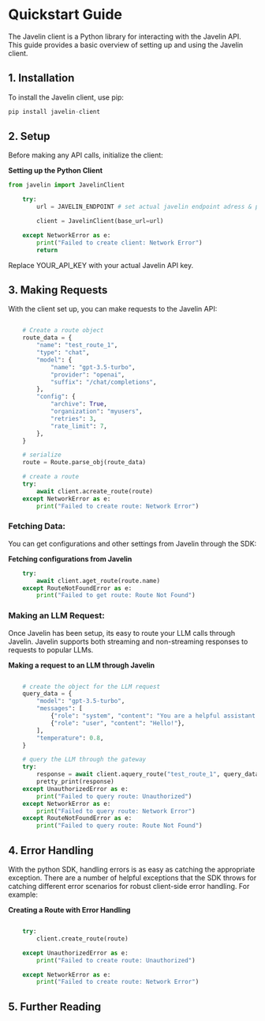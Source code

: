 # Quickstart Guide

The Javelin client is a Python library for interacting with the Javelin API. This guide provides a basic overview of setting up and using the Javelin client.

## 1. Installation

To install the Javelin client, use pip:

```python
pip install javelin-client
```

## 2. Setup

Before making any API calls, initialize the client:

**Setting up the Python Client**
```python
from javelin import JavelinClient

    try:
        url = JAVELIN_ENDPOINT # set actual javelin endpoint adress & port

        client = JavelinClient(base_url=url)

    except NetworkError as e:
        print("Failed to create client: Network Error")
        return
```

Replace YOUR_API_KEY with your actual Javelin API key.

## 3. Making Requests
With the client set up, you can make requests to the Javelin API:
```python

    # Create a route object
    route_data = {
        "name": "test_route_1",
        "type": "chat",
        "model": {
            "name": "gpt-3.5-turbo",
            "provider": "openai",
            "suffix": "/chat/completions",
        },
        "config": {
            "archive": True,
            "organization": "myusers",
            "retries": 3,
            "rate_limit": 7,
        },
    }

    # serialize
    route = Route.parse_obj(route_data)

    # create a route
    try:
        await client.acreate_route(route)
    except NetworkError as e:
        print("Failed to create route: Network Error")
```

### Fetching Data:
You can get configurations and other settings from Javelin through the SDK:

**Fetching configurations from Javelin**
```python
    try:
        await client.aget_route(route.name)
    except RouteNotFoundError as e:
        print("Failed to get route: Route Not Found")
```

### Making an LLM Request: 
Once Javelin has been setup, its easy to route your LLM calls through Javelin. Javelin supports both streaming and non-streaming responses to requests to popular LLMs. 

**Making a request to an LLM through Javelin**
```python

    # create the object for the LLM request 
    query_data = {
        "model": "gpt-3.5-turbo",
        "messages": [
            {"role": "system", "content": "You are a helpful assistant."},
            {"role": "user", "content": "Hello!"},
        ],
        "temperature": 0.8,
    }

    # query the LLM through the gateway
    try:
        response = await client.aquery_route("test_route_1", query_data)
        pretty_print(response)
    except UnauthorizedError as e:
        print("Failed to query route: Unauthorized")
    except NetworkError as e:
        print("Failed to query route: Network Error")
    except RouteNotFoundError as e:
        print("Failed to query route: Route Not Found")

```

## 4. Error Handling
With the python SDK, handling errors is as easy as catching the appropriate exception. There are a number of helpful exceptions that the SDK throws for catching different error scenarios for robust client-side error handling. For example:

**Creating a Route with Error Handling**
```python

    try:
        client.create_route(route)

    except UnauthorizedError as e:
        print("Failed to create route: Unauthorized")

    except NetworkError as e:
        print("Failed to create route: Network Error")

```

## 5. Further Reading
